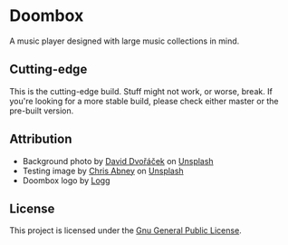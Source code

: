 # Doombox
A music player designed with large music collections in mind.

## Cutting-edge
This is the cutting-edge build. Stuff might not work, or worse, break. If you're looking for a more stable build, please check either master or the pre-built version.

## Attribution
 - Background photo by [David Dvořáček](https://unsplash.com/@dafidvor?utm_source=unsplash&utm_medium=referral&utm_content=creditCopyText) on [Unsplash](https://unsplash.com/search/photos/koi?utm_source=unsplash&utm_medium=referral&utm_content=creditCopyText)
 - Testing image by [Chris Abney](https://unsplash.com/@chrisabney?utm_source=unsplash&utm_medium=referral&utm_content=creditCopyText) on [Unsplash](https://unsplash.com/search/photos/cat?utm_source=unsplash&utm_medium=referral&utm_content=creditCopyText)
 - Doombox logo by [Logg](https://twitter.com/loggtheout)

## License
This project is licensed under the [Gnu General Public License](https://github.com/chronoDave/Doombox/blob/master/LICENSE).
